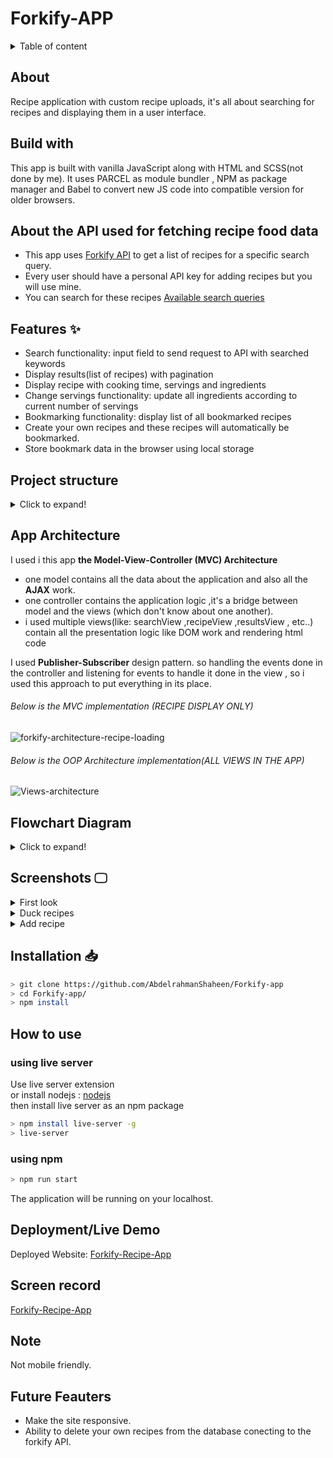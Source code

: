 # Forkify-APP

<details>
<summary>Table of content</summary>

- [Forkify-APP](#forkify-app)
  - [About](#about)
  - [Build with](#build-with)
  - [About the API used for fetching recipe food data](#about-the-api-used-for-fetching-recipe-food-data)
  - [Features ✨](#features-)
  - [Project structure](#project-structure)
  - [App Architecture](#app-architecture)
          - [Below is the MVC implementation (RECIPE DISPLAY ONLY)](#below-is-the-mvc-implementation-recipe-display-only)
          - [Below is the OOP Architecture implementation(ALL VIEWS IN THE APP)](#below-is-the-oop-architecture-implementationall-views-in-the-app)
  - [Flowchart Diagram](#flowchart-diagram)
  - [Screenshots 🖵](#screenshots-)
  - [Installation 📥](#installation-)
  - [How to use](#how-to-use)
    - [using live server](#using-live-server)
    - [using npm](#using-npm)
  - [Deployment/Live Demo](#deploymentlive-demo)
  - [Screen record](#screen-record)
  - [Note](#note)
  - [Future Feauters](#future-feauters)

</details>

## About

Recipe application with custom recipe uploads, it's all about searching for recipes
and displaying them in a user interface.

## Build with

This app is built with vanilla JavaScript along with HTML and SCSS(not done by me). It uses PARCEL as module bundler , NPM as package manager and Babel to convert new JS code into compatible version for older browsers.

## About the API used for fetching recipe food data

- This app uses [Forkify API](https://forkify-api.herokuapp.com/v2) to get a list of recipes for a specific search query.
- Every user should have a personal API key for adding recipes but you will use mine.
- You can search for these recipes [Available search queries](https://forkify-api.herokuapp.com/phrases.html)

## Features ✨

- Search functionality: input field to send request to API with searched keywords
- Display results(list of recipes) with pagination
- Display recipe with cooking time, servings and ingredients
- Change servings functionality: update all ingredients according to current number of servings
- Bookmarking functionality: display list of all bookmarked recipes
- Create your own recipes and these recipes will automatically be bookmarked.
- Store bookmark data in the browser using local storage

## Project structure

<details>
<summary>Click to expand!</summary>

```bash
## Project Structure
📦Forkify-app
 ┣ 📂src
 ┃ ┣ 📂img
 ┃ ┃ ┣ 📜favicon.png
 ┃ ┃ ┣ 📜icons.svg
 ┃ ┃ ┗ 📜logo.png
 ┃ ┣ 📂js
 ┃ ┃ ┣ 📂views
 ┃ ┃ ┃ ┣ 📜addRecipeView.js
 ┃ ┃ ┃ ┣ 📜bookmarksView.js
 ┃ ┃ ┃ ┣ 📜paginationView.js
 ┃ ┃ ┃ ┣ 📜previewView.js
 ┃ ┃ ┃ ┣ 📜recipeView.js
 ┃ ┃ ┃ ┣ 📜resultsView.js
 ┃ ┃ ┃ ┣ 📜searchView.js
 ┃ ┃ ┃ ┗ 📜View.js
 ┃ ┃ ┣ 📜config.js
 ┃ ┃ ┣ 📜controller.js
 ┃ ┃ ┣ 📜helpers.js
 ┃ ┃ ┗ 📜model.js
 ┃ ┗ 📂sass
 ┃ ┃ ┣ 📜main.scss
 ┃ ┃ ┣ 📜_base.scss
 ┃ ┃ ┣ 📜_components.scss
 ┃ ┃ ┣ 📜_header.scss
 ┃ ┃ ┣ 📜_preview.scss
 ┃ ┃ ┣ 📜_recipe.scss
 ┃ ┃ ┣ 📜_searchResults.scss
 ┃ ┃ ┗ 📜_upload.scss
 ┣ 📜.gitignore
 ┣ 📜index.html
 ┣ 📜package.json
 ┗ 📜README.md

```

</details>

## App Architecture

I used i this app **the Model-View-Controller (MVC) Architecture**

- one model contains all the data about the application and also all the **AJAX** work.
- one controller contains the application logic ,it's a bridge between model and the views (which don't know about one another).
- i used multiple views(like: searchView ,recipeView ,resultsView , etc..) contain all the presentation logic like DOM work and rendering html code

I used **Publisher-Subscriber** design pattern.
so handling the events done in the controller and listening for events to handle it done in the view , so i used this approach to put everything in its place.

###### Below is the MVC implementation (RECIPE DISPLAY ONLY)

![forkify-architecture-recipe-loading](https://user-images.githubusercontent.com/77184432/180591784-8def0555-b7b3-4dc8-a614-5da2bb8ae001.png)

###### Below is the OOP Architecture implementation(ALL VIEWS IN THE APP)

![Views-architecture](https://user-images.githubusercontent.com/77184432/180591780-1aafcb9c-3f40-412b-b1f5-a039256b495f.png)

## Flowchart Diagram

<details>
<summary>Click to expand!</summary>

![forkify-flowchart-part-3](https://user-images.githubusercontent.com/77184432/180443382-9bdb978a-a4d5-436b-a6af-9fbf5090a545.png)

</details>

## Screenshots 🖵

<details>
<summary>First look</summary>

![screenshot1](https://user-images.githubusercontent.com/77184432/180442985-b1a82ef3-64cd-451d-b2b4-677447f23c4c.png)

</details>

<details>
<summary>Duck recipes</summary>

![Screenshot2](https://user-images.githubusercontent.com/77184432/180443059-de3dfe50-6e40-4f72-921e-d2045cd38c10.png)

</details>

<details>
<summary>Add recipe</summary>

![Screenshot3](https://user-images.githubusercontent.com/77184432/180443124-e81e9ff9-93bf-44a8-945f-679fb03f3787.png)

</details>

## Installation 📥

```bash
> git clone https://github.com/AbdelrahmanShaheen/Forkify-app
> cd Forkify-app/
> npm install
```

## How to use

### using live server

Use live server extension \
or
install nodejs : [nodejs](https://nodejs.org/en/download/) \
then install live server as an npm package

```bash
> npm install live-server -g
> live-server
```

### using npm

```bash
> npm run start
```

The application will be running on your localhost.

## Deployment/Live Demo

Deployed Website: [Forkify-Recipe-App](https://forkify-recipe-app1.netlify.app/)

## Screen record

[Forkify-Recipe-App](https://www.youtube.com/watch?v=sTk0ii0A9iU)

## Note

Not mobile friendly.

## Future Feauters

- Make the site responsive.
- Ability to delete your own recipes from the database conecting to the forkify API.
